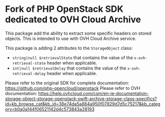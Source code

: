 # Fork of PHP OpenStack SDK dedicated to OVH Cloud Archive

This package add the ability to extract some specific headers on stored objects. This is intended to use with OVH Cloud
Archive service.

This package is adding 2 attributes to the `StorageObject` class:

* `string|null $retrievalState` that contains the value of the `x-ovh-retrieval-state` header when applicable.
* `int|null $retrievalDelay` that contains the value of the `x-ovh-retrieval-delay` header when applicable.

Please refer to the original SDK for complete documentation: https://github.com/php-opencloud/openstack
Please refer to OVH documentation: https://help.ovhcloud.com/csm/en-ie-documentation-storage-object-storage-openstack-swift-archive-storage-class-specifics?id=kb_browse_cat&kb_id=38e74da5a884a950f07829d7d5c75217&kb_category=b0a0a144f06521142d4c573843a28193
